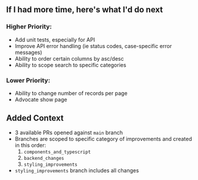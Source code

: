 ## If I had more time, here's what I'd do next

### **Higher Priority:**
- Add unit tests, especially for API
- Improve API error handling (ie status codes, case-specific error messages)
- Ability to order certain columns by asc/desc
- Ability to scope search to specific categories

### **Lower Priority:**
- Ability to change number of records per page
- Advocate show page

## Added Context
- 3 available PRs opened against `main` branch
- Branches are scoped to specific category of improvements and created in this order: 
    1. `components_and_typescript`
    2. `backend_changes` 
    3. `styling_improvements`
- `styling_improvements` branch includes all changes